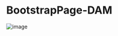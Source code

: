 # BootstrapPage-DAM
![image](https://user-images.githubusercontent.com/91873665/151699513-1a5b8d2b-8064-47ec-839c-740f89dff21b.png)
